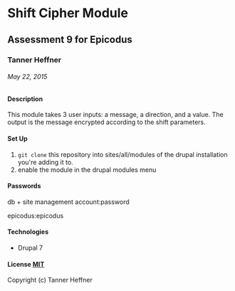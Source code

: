 # Shift Cipher Module
## Assessment 9 for Epicodus

### Tanner Heffner

###### May 22, 2015

#### Description

This module takes 3 user inputs: a message, a direction, and a value. The output is the message encrypted according to the shift parameters.

#### Set Up

1. `git clone` this repository into sites/all/modules of the drupal installation you're adding it to.
2. enable the module in the drupal modules menu

#### Passwords

db + site management account:password

epicodus:epicodus

#### Technologies

* Drupal 7

#### License [MIT](https://gist.github.com/tfmertz/f59650110a594d4e226b)

Copyright (c) Tanner Heffner

